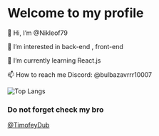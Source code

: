 # Welcome to my profile

👋 Hi, I’m @Nikleof79

👀 I’m interested in back-end , front-end

🌱 I’m currently learning React.js

📫 How to reach me Discord: @bulbazavrrr10007



![Top Langs](https://github-readme-stats.vercel.app/api/top-langs/?username=nikleof79&layout=donut-vertical&theme=transparent)


### Do not forget check my bro 
<a href="https://github.com/TimofeyDub">@TimofeyDub </a>

<!---
Nikleof79/Nikleof79 is a ✨ special ✨ repository because its `README.md` (this file) appears on your GitHub profile.
You can click the Preview link to take a look at your changes.
--->
